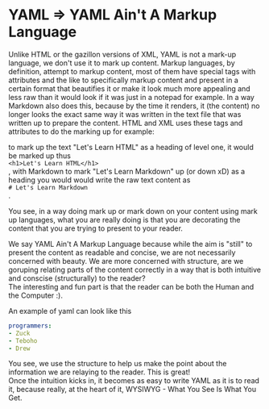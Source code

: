 # YAML => YAML Ain't A Markup Language

Unlike HTML or the gazillon versions of XML, YAML is not a mark-up language, we don't use it to mark up content. 
Markup languages, by definition, attempt to markup content, most of them have special tags with attributes and 
the like to specifically markup content and present in a certain format that beautifies it or make it look much 
more appealing and less raw than it would look if it was just in a notepad for example. In a way Markdown also 
does this, because by the time it renders, it (the content) no longer looks the exact same way it was written 
in the text file that was written up to prepare the content. HTML and XML uses these tags and attributes to do 
the marking up for example:

to mark up the text "Let's Learn HTML" as a heading of level one, it would be marked up thus  
```<h1>Let's Learn HTML</h1>```  
, with Markdown to mark "Let's Learn Markdown" up (or down xD) as a heading you would would write the raw text content as  
```# Let's Learn Markdown```  
.

You see, in a way doing mark up or mark down on your content using mark up languages, what you are really doing 
is that you are decorating the content that you are trying to present to your reader.

We say YAML Ain't A Markup Language because while the aim is "still" to present the content as readable and concise, 
we are not necessarily concerned with beauty. We are more concerned with structure, are we goruping relating parts 
of the content correctly in a way that is both intuitive and conscise (structurally) to the reader?  
The interesting and fun part is that the reader can be both the Human and the Computer :).

An example of yaml can look like this
```YAML
programmers:
- Zuck
- Teboho
- Drew
```

You see, we use the structure to help us make the point about the information we are relaying to the reader. This is great!  
Once the intuition kicks in, it becomes as easy to write YAML as it is to read it, because really, at the heart of it, WYSIWYG - What You See Is What You Get.

